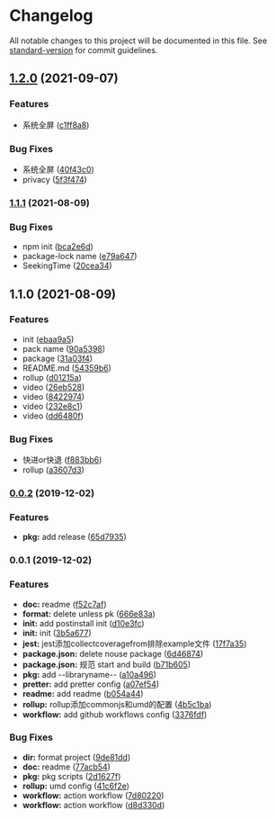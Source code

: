 # Changelog

All notable changes to this project will be documented in this file. See [standard-version](https://github.com/conventional-changelog/standard-version) for commit guidelines.

## [1.2.0](https://github.com/juicecube/mlz-video/compare/v1.1.1...v1.2.0) (2021-09-07)


### Features

* 系统全屏 ([c1ff8a8](https://github.com/juicecube/mlz-video/commit/c1ff8a86ebe241ee9a013a5ad6b82f43ecee7429))


### Bug Fixes

* 系统全屏 ([40f43c0](https://github.com/juicecube/mlz-video/commit/40f43c0b667279be6400a084af2920aa189b2ce5))
* privacy ([5f3f474](https://github.com/juicecube/mlz-video/commit/5f3f4742124c8898c537c288266e9ddc09676018))

### [1.1.1](https://github.com/juicecube/mlz-video/compare/v1.1.0...v1.1.1) (2021-08-09)


### Bug Fixes

* npm init ([bca2e6d](https://github.com/juicecube/mlz-video/commit/bca2e6d25394d3cea2b8bf6d46fa31d67426535c))
* package-lock name ([e79a647](https://github.com/juicecube/mlz-video/commit/e79a647f733fae41116cdb8fde9e55846409972f))
* SeekingTime ([20cea34](https://github.com/juicecube/mlz-video/commit/20cea3457622c35fd191afa80246f1ee64312543))

## 1.1.0 (2021-08-09)


### Features

* init ([ebaa9a5](https://github.com/juicecube/mlz-video/commit/ebaa9a5289b173a8fce31447e29406c6ff2311e4))
* pack name ([90a5398](https://github.com/juicecube/mlz-video/commit/90a53988ad3453017f92a18e2e56c645f405f66b))
* package ([31a03f4](https://github.com/juicecube/mlz-video/commit/31a03f40972dc342e633df7e63912df7a3f706af))
* README.md ([54359b6](https://github.com/juicecube/mlz-video/commit/54359b669276965aa1fdfb5a3ff0bb433c612869))
* rollup ([d01215a](https://github.com/juicecube/mlz-video/commit/d01215a05cdb39467037f271a6f5ccc3a8cc8733))
* video ([26eb528](https://github.com/juicecube/mlz-video/commit/26eb5283f41bc461bbac5825e9115bd7aa96c3b8))
* video ([8422974](https://github.com/juicecube/mlz-video/commit/842297485a4fef0dd31af439c329f5610909bc9b))
* video ([232e8c1](https://github.com/juicecube/mlz-video/commit/232e8c16bc4acc9bce1857280837db6ca45bb467))
* video ([dd6480f](https://github.com/juicecube/mlz-video/commit/dd6480f8a4f53adaaa980139a68b4f7ce8c82a33))


### Bug Fixes

* 快进or快退 ([f883bb6](https://github.com/juicecube/mlz-video/commit/f883bb6eb783f575c4d7c2b4b73e4a2e35b7a18a))
* rollup ([a3607d3](https://github.com/juicecube/mlz-video/commit/a3607d30f2bcde3a330245ba32118bf11c3ddf8b))

### [0.0.2](https://github.com/cmao-cli/Npm-template/compare/v0.0.1...v0.0.2) (2019-12-02)


### Features

* **pkg:** add release ([65d7935](https://github.com/cmao-cli/Npm-template/commit/65d79358dd5bf17b5322652523e240425f59438d))

### 0.0.1 (2019-12-02)


### Features

* **doc:** readme ([f52c7af](https://github.com/cmao-cli/Npm-template/commit/f52c7af1aebb5c04fea21a1caf1768363e152757))
* **format:** delete unless pk ([666e83a](https://github.com/cmao-cli/Npm-template/commit/666e83a9dc073426e2198bbf05b910d71d71025d))
* **init:** add postinstall init ([d10e3fc](https://github.com/cmao-cli/Npm-template/commit/d10e3fc32477dc6ea411bc1770e5c06d2fbdee4f))
* **init:** init ([3b5a677](https://github.com/cmao-cli/Npm-template/commit/3b5a6774e28f70684883223119ba9b17d415c357))
* **jest:** jest添加collectcoveragefrom排除example文件 ([17f7a35](https://github.com/cmao-cli/Npm-template/commit/17f7a353587621b9f6aded552ef69623a97274ef))
* **package.json:** delete nouse package ([6d46874](https://github.com/cmao-cli/Npm-template/commit/6d468744a09f22661cb6c248fac7b3d60ebff0ef))
* **package.json:** 规范 start and build ([b71b605](https://github.com/cmao-cli/Npm-template/commit/b71b6056927e51a36e45c1432fd2c6955e7326b9))
* **pkg:** add --libraryname-- ([a10a496](https://github.com/cmao-cli/Npm-template/commit/a10a4962703d60b463f3753fa5c17d80706ea0c9))
* **pretter:** add pretter config ([a07ef54](https://github.com/cmao-cli/Npm-template/commit/a07ef541ad4fc23f7b0b8e5b8a18ebbfc5ec0c27))
* **readme:** add readme ([b054a44](https://github.com/cmao-cli/Npm-template/commit/b054a44294461d45b1897745de34f56fd0cbcf79))
* **rollup:** rollup添加commonjs和umd的配置 ([4b5c1ba](https://github.com/cmao-cli/Npm-template/commit/4b5c1bad4cac722c046589365c3c9ab0565b1e24))
* **workflow:** add github workflows config ([3376fdf](https://github.com/cmao-cli/Npm-template/commit/3376fdf421ac6557621b698d541e4b1ec4231043))


### Bug Fixes

* **dir:** format project ([9de81dd](https://github.com/cmao-cli/Npm-template/commit/9de81ddd9eeca485f2f6ceb2a57cd88c4e56e9d6))
* **doc:** readme ([77acb54](https://github.com/cmao-cli/Npm-template/commit/77acb54e70f8355c9f3ce7bf8d1d9b7be3aeea7b))
* **pkg:** pkg scripts ([2d1627f](https://github.com/cmao-cli/Npm-template/commit/2d1627f9cbca0eeadb3f543637258965f097ca92))
* **rollup:** umd config ([41c6f2e](https://github.com/cmao-cli/Npm-template/commit/41c6f2ec37e7045922bb706f1a2b469a678cdcfa))
* **workflow:** action workflow ([7d80220](https://github.com/cmao-cli/Npm-template/commit/7d802201f4619d257d715a3c7633f9038ce69036))
* **workflow:** action workflow ([d8d330d](https://github.com/cmao-cli/Npm-template/commit/d8d330d7cce7e29aa8d40887241112eae227be80))
